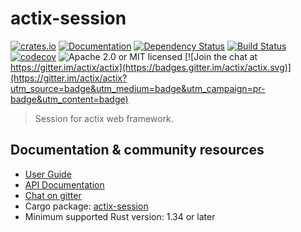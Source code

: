 # actix-session

[![crates.io](https://img.shields.io/crates/v/actix-session)](https://crates.io/crates/actix-session)
[![Documentation](https://docs.rs/actix-session/badge.svg)](https://docs.rs/actix-session)
[![Dependency Status](https://deps.rs/crate/actix-session/0.3.0/status.svg)](https://deps.rs/crate/actix-session/0.3.0)
[![Build Status](https://travis-ci.org/actix/actix-session.svg?branch=master)](https://travis-ci.org/actix/actix-session)
[![codecov](https://codecov.io/gh/actix/actix-session/branch/master/graph/badge.svg)](https://codecov.io/gh/actix/actix-session)
![Apache 2.0 or MIT licensed](https://img.shields.io/crates/l/actix-session)
[![Join the chat at https://gitter.im/actix/actix](https://badges.gitter.im/actix/actix.svg)](https://gitter.im/actix/actix?utm_source=badge&utm_medium=badge&utm_campaign=pr-badge&utm_content=badge)

> Session for actix web framework.

## Documentation & community resources

* [User Guide](https://actix.rs/docs/)
* [API Documentation](https://docs.rs/actix-session/)
* [Chat on gitter](https://gitter.im/actix/actix)
* Cargo package: [actix-session](https://crates.io/crates/actix-session)
* Minimum supported Rust version: 1.34 or later
